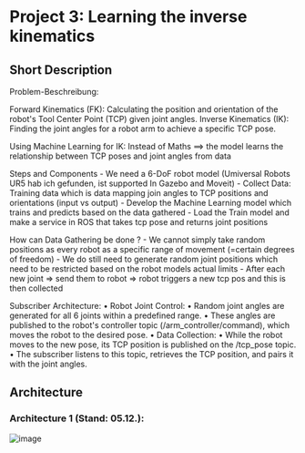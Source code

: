 # Project 3: Learning the inverse kinematics
## Short Description

Problem-Beschreibung:

Forward Kinematics (FK): Calculating the position and orientation of the robot's Tool Center Point (TCP) given joint angles. 
Inverse Kinematics (IK): Finding the joint angles for a robot arm to achieve a specific TCP pose.

Using Machine Learning for IK: Instead of Maths ==> the model learns the relationship between TCP poses and joint angles from data

Steps and Components 
	- We need a 6-DoF robot model (Umiversal Robots UR5 hab ich gefunden, ist supported In Gazebo and Moveit)
	- Collect Data: Training data which is data mapping join angles to TCP positions and orientations (input vs output)
	- Develop the Machine Learning model which trains and predicts based on the data gathered
	- Load the Train model and make a service in ROS that takes tcp pose and returns joint positions

How can Data Gathering be done ?
	- We cannot simply take random positions as every robot as a specific range of movement (=certain degrees of freedom)
	- We do still need to generate random joint positions which need to be restricted based on the robot models actual limits 
	- After each new joint => send them to robot => robot triggers a new tcp pos and this is then collected 

Subscriber Architecture:
• Robot Joint Control:
	• Random joint angles are generated for all 6 joints within a predefined range.
	• These angles are published to the robot's controller topic (/arm_controller/command), which moves the robot to the desired pose.
• Data Collection:
	• While the robot moves to the new pose, its TCP position is published on the /tcp_pose topic.
	• The subscriber listens to this topic, retrieves the TCP position, and pairs it with the joint angles.

## Architecture

### Architecture 1 (Stand: 05.12.):
![image]()
